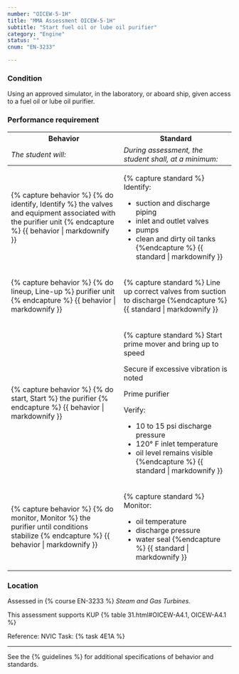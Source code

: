 ```yaml
---
number: "OICEW-5-1H"
title: "MMA Assessment OICEW-5-1H"
subtitle: "Start fuel oil or lube oil purifier"
category: "Engine"
status: ""
cnum: "EN-3233"

---
```

### Condition

Using an approved simulator, in the laboratory, or aboard ship, given access to a fuel oil or lube oil purifier.

### Performance requirement 

<table width='100%' class='Guidelines'>
 <thead>
 <tr>
     <th class='thirty'>Behavior</th>
     <th class='seventy'>Standard</th>
 </tr>
 <tr>
     <td><em>The student will:</em></td>
     <td><em>During assessment, the student shall, at a minimum:</em></td>
 </tr>
 </thead>
 <tbody>
 

<tr><td>

{% capture behavior %}
{% do identify, Identify %} the valves and equipment associated with the purifier unit
{% endcapture %}
{{ behavior | markdownify }}

</td><td>

{% capture standard %}
Identify:

  * suction and discharge piping
  * inlet and outlet valves
  * pumps
  * clean and dirty oil tanks
{%endcapture %}
{{ standard | markdownify }}

</td></tr>



<tr><td>

{% capture behavior %}
{% do lineup, Line-up %} purifier unit
{% endcapture %}
{{ behavior | markdownify }}

</td><td>

{% capture standard %}
Line up correct valves from suction to discharge
{%endcapture %}
{{ standard | markdownify }}

</td></tr>



<tr><td>

{% capture behavior %}
{% do start, Start %} the purifier
{% endcapture %}
{{ behavior | markdownify }}

</td><td>

{% capture standard %}
Start prime mover and bring up to speed

Secure if excessive vibration is noted

Prime purifier

Verify:

  * 10 to 15 psi discharge pressure
  * 120° F inlet temperature
  * oil level remains visible
{%endcapture %}
{{ standard | markdownify }}

</td></tr>



<tr><td>

{% capture behavior %}
{% do monitor, Monitor %} the purifier until conditions stabilize
{% endcapture %}
{{ behavior | markdownify }}

</td><td>

{% capture standard %}
Monitor:

  * oil temperature
  * discharge pressure
  * water seal
{%endcapture %}
{{ standard | markdownify }}

</td></tr>



 </tbody>
 </table>

### Location

Assessed in  {% course  EN-3233 %}  *Steam and Gas Turbines*.

This assessment supports KUP {% table 31.html#OICEW-A4.1, OICEW-A4.1 %}

Reference: NVIC Task: {% task 4E1A  %}

***



See the {% guidelines %} for additional specifications of behavior and standards.